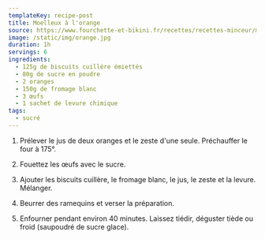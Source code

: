 ```yaml
---
templateKey: recipe-post
title: Moelleux à l'orange
source: https://www.fourchette-et-bikini.fr/recettes/recettes-minceur/moelleux-a-lorange-dietetique-aux-biscuits-a-la-cuillere.html
image: /static/img/orange.jpg
duration: 1h
servings: 6
ingredients:
  - 125g de biscuits cuillère émiettés
  - 80g de sucre en poudre
  - 2 oranges
  - 150g de fromage blanc
  - 3 œufs
  - 1 sachet de levure chimique
tags:
  - sucré
---
```

1. Prélever le jus de deux oranges et le zeste d'une seule. Préchauffer le four à 175°.

2. Fouettez les œufs avec le sucre.

3. Ajouter les biscuits cuillère, le fromage blanc, le jus, le zeste et la levure. Mélanger.

4. Beurrer des ramequins et verser la préparation.

5. Enfourner pendant environ 40 minutes. Laissez tiédir, déguster tiède ou froid (saupoudré de sucre glace).
